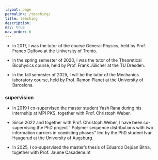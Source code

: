 ```yaml
---
layout: page
permalink: /teaching/
title: teaching
description: 
nav: true
nav_order: 6
---
```


- In 2017, I was the tutor of the course General Physics, held by Prof. Franco Dalfovo at the University of Trento. 

- In the spring semester of 2020, I was the tutor of the Theoretical Biophysics course, held by Prof. Frank Jülicher at the TU Dresden. 

- In the fall semester of 2025, I will be the tutor of the Mechanics laboratory course, held by Prof. Ramon Planet at the University of Barcelona.

### supervision

- In 2019 I co-supervised the master student Yash Rana during his internship at MPI PKS, together with Prof. Christoph Weber. 

- Since 2022 and together with Prof. Christoph Weber, I have been co-supervising the PhD project ``Polymer sequence distributions with two information carriers in coexisting phases'' led by the PhD student Ivar Haugerud at the University of Augsburg. 

- In 2025, I co-supervised the master’s thesis of Eduardo Dejúan Bitría, together with Prof. Jaume Casademunt
